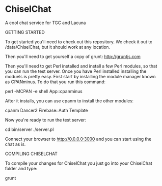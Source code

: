 # ChiselChat
A cool chat service for TGC and Lacuna


GETTING STARTED

To get started you'll need to check out this repository. We check it out to /data/ChiselChat, but it should work at any location.

Then you'll need to get yourself a copy of grunt: http://gruntjs.com

Then you'll need to get Perl installed and install a few Perl modules, so that you can run the test server. Once you have Perl installed installing the moduels is pretty easy. First start by installing the module manager known as CPANminus. To do that you run this command:

perl -MCPAN -e shell App::cpanminus

After it installs, you can use cpanm to install the other modules:

cpanm Dancer2 Firebase::Auth Template

Now you're ready to run the test server:

cd bin/server
./server.pl

Connect your browser to http://0.0.0.0:3000 and you can start using the chat as is.


COMPILING CHISELCHAT

To compile your changes for ChiselChat you just go into your ChiselChat folder and type:

grunt


